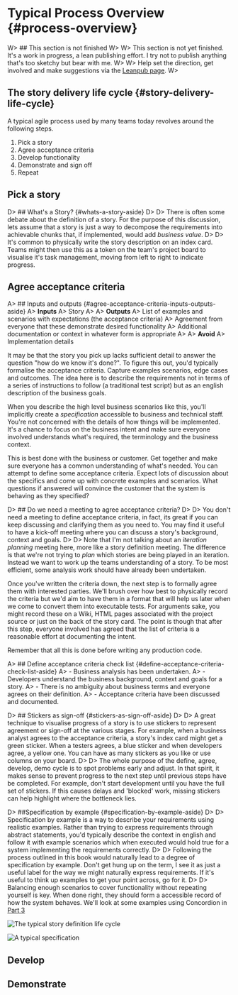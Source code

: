 # Typical Process Overview {#process-overview}

W> ## This section is not finished
W>
W> This section is not yet finished. It's a work in progress, a lean publishing effort. I try not to publish anything that's too sketchy but bear with me.
W>
W> Help set the direction, get involved and make suggestions via the [Leanpub page](https://leanpub.com/essential_acceptance_testing).
W>

## The story delivery life cycle {#story-delivery-life-cycle}

A typical agile process used by many teams today revolves around the following steps.

1. Pick a story
1. Agree acceptance criteria
1. Develop functionality
1. Demonstrate and sign off
1. Repeat

## Pick a story

D> ## What's a Story? {#whats-a-story-aside}
D>
D> There is often some debate about the definition of a story. For the purpose of this discussion, lets assume that a story is just a way to decompose the requirements into achievable chunks that, if implemented, would add _business value_.
D>
D> It's common to physically write the story description on an index card. Teams might then use this as a token on the team's project board to visualise it's task management, moving from left to right to indicate progress.


## Agree acceptance criteria

A> ## Inputs and outputs {#agree-acceptance-criteria-inputs-outputs-aside}
A> **Inputs**
A> Story
A>
A> **Outputs**
A> List of examples and scenarios with expectations (the acceptance criteria)
A> Agreement from everyone that these demonstrate desired functionality
A> Additional documentation or context in whatever form is appropriate
A>
A> **Avoid**
A> Implementation details


It may be that the story you pick up lacks sufficient detail to answer the question "how do we know it's done?". To figure this out, you'd typically formalise the acceptance criteria. Capture examples scenarios, edge cases and outcomes. The idea here is to describe the requirements not in terms of a series of instructions to follow (a traditional test script) but as an english description of the business goals.

When you describe the high level business scenarios like this, you'll implicitly create a _specification_ accessible to business and technical staff. You're not concerned with the details of how things will be implemented. It's a chance to focus on the business intent and make sure everyone involved understands what's required, the terminology and the business context.

This is best done with the business or customer. Get together and make sure everyone has a common understanding of what's needed. You can attempt to define some acceptance criteria. Expect lots of discussion about the specifics and come up with concrete examples and scenarios. What questions if answered will convince the customer that the system is behaving as they specified?

D> ## Do we need a meeting to agree acceptance criteria?
D>
D> You don't need a meeting to define acceptance criteria, in fact, its great if you can keep discussing and clarifying them as you need to. You may find it useful to have a kick-off meeting where you can discuss a story's background, context and goals.
D>
D> Note that I'm not talking about an _iteration planning_ meeting here, more like a story definition meeting. The difference is that we're not trying to _plan_ which stories are being played in an iteration. Instead we want to work up the teams understanding of a story. To be most efficient, some analysis work should have already been undertaken.

Once you've written the criteria down, the next step is to formally agree them with interested parties. We'll brush over how best to physically record the criteria but we'd aim to have them in a format that will help us later when we come to convert them into executable tests. For arguments sake, you might record these on a Wiki, HTML pages associated with the project source or just on the back of the story card. The point is though that after this step, everyone involved has agreed that the list of criteria is a reasonable effort at documenting the intent.

Remember that all this is done before writing any production code.

A> ## Define acceptance criteria check list {#define-acceptance-criteria-check-list-aside}
A> - Business analysis has been undertaken.
A> - Developers understand the business background, context and goals for a story.
A> - There is no ambiguity about business terms and everyone agrees on their definition.
A> - Acceptance criteria have been discussed and documented.

D> ## Stickers as sign-off {#stickers-as-sign-off-aside}
D>
D> A great technique to visualise progress of a story is to use stickers to represent agreement or sign-off at the various stages. For example, when a business analyst agrees to the acceptance criteria, a story's index card might get a green sticker. When a testers agrees, a blue sticker and when developers agree, a yellow one. You can have as many stickers as you like or use columns on your board.
D>
D> The whole purpose of the define, agree, develop, demo cycle is to spot problems early and adjust. In that spirit, it makes sense to prevent progress to the next step until previous steps have be completed. For example, don't start development until you have the full set of stickers. If this causes delays and 'blocked' work, missing stickers can help highlight where the bottleneck lies.

D> ##Specification by example {#specification-by-example-aside}
D>
D> Specification by example is a way to describe your requirements using realistic examples. Rather than trying to express requirements through abstract statements, you'd typically describe the context in english and follow it with example scenarios which when executed would hold true for a system implementing the requirements correctly.
D>
D> Following the process outlined in this book would naturally lead to a degree of specification by example. Don't get hung up on the term, I see it as just a useful label for the way we might naturally express requirements. If it's useful to think up examples to get your point across, go for it.
D>
D> Balancing enough scenarios to cover functionality without repeating yourself is key. When done right, they should form a accessible record of how the system behaves. We'll look at some examples using Concordion in [Part 3](#part3)

![The typical story definition life cycle](images/missing.png)

![A typical specification](images/missing.png)

## Develop

## Demonstrate



